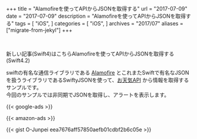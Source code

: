+++
title = "Alamofireを使ってAPIからJSONを取得する"
url = "2017-07-09"
date = "2017-07-09"
description = "Alamofireを使ってAPIからJSONを取得する"
tags = [
    "iOS",
]
categories = [
    "iOS",
]
archives = "2017/07"
aliases = ["migrate-from-jekyl"]
+++

<br>

新しい記事(Swift4)はこちらAlamofireを使ってAPIからJSONを取得する(Swift4.2)  

swiftの有名な通信ライブラリである [Alamofire](https://github.com/Alamofire/Alamofire) とこれまたSwiftで有名なJSONを扱うライブラリであるSwiftyJSONを使って、[お天気API](http://weather.livedoor.com/weather_hacks/webservice) から情報を取得するサンプルです。  
今回のサンプルでは非同期でJSONを取得し、アラートを表示します。  

<!-- Google Ads -->
{{< google-ads >}}

<!-- Amazon Ads -->
{{< amazon-ads >}}

{{< gist O-Junpei eea7676aff57850aefb01cdbf2b6c05e >}}
